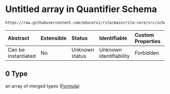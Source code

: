 # Untitled array in Quantifier Schema

```txt
https://raw.githubusercontent.com/educorvi/rita/main/rita-core/src/schema/quantifier.json#/properties/array/oneOf/0
```



| Abstract            | Extensible | Status         | Identifiable            | Custom Properties | Additional Properties | Access Restrictions | Defined In                                                                   |
| :------------------ | :--------- | :------------- | :---------------------- | :---------------- | :-------------------- | :------------------ | :--------------------------------------------------------------------------- |
| Can be instantiated | No         | Unknown status | Unknown identifiability | Forbidden         | Allowed               | none                | [quantifier.json\*](../../src/schema/quantifier.json "open original schema") |

## 0 Type

an array of merged types ([Formula](formula.md))
